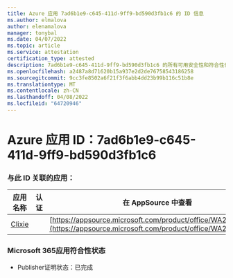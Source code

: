 ```yaml
---
title: Azure 应用 7ad6b1e9-c645-411d-9ff9-bd590d3fb1c6 的 ID 信息
ms.author: elmalova
author: elenamalova
manager: tonybal
ms.date: 04/07/2022
ms.topic: article
ms.service: attestation
certification_type: attested
description: 7ad6b1e9-c645-411d-9ff9-bd590d3fb1c6 的所有可用安全性和符合性信息信息。
ms.openlocfilehash: a2487a8d71620b15a937e2d2de76758543186258
ms.sourcegitcommit: 9cc3fe8502a6f21f3f6abb4dd23b99b116c51b8e
ms.translationtype: MT
ms.contentlocale: zh-CN
ms.lasthandoff: 04/08/2022
ms.locfileid: "64720946"
---
```

# <a name="azure-app-id-7ad6b1e9-c645-411d-9ff9-bd590d3fb1c6"></a>Azure 应用 ID：7ad6b1e9-c645-411d-9ff9-bd590d3fb1c6


### <a name="apps-associated-with-this-id"></a>与此 ID 关联的应用：
| **应用名称** | **认证** | **在 AppSource 中查看** |
|--------------|---------------|-----------------------|
| [Clixie](../forward/WA200003880.md) |  | [https://appsource.microsoft.com/product/office/WA200003880](https://appsource.microsoft.com/product/office/WA200003880) |

### <a name="microsoft-365-app-compliance-status"></a>Microsoft 365应用符合性状态
- Publisher证明状态：已完成
